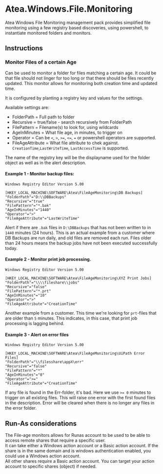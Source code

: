 # Atea.Windows.File.Monitoring

Atea Windows File Monitoring management pack provides simplified file monitoring using a few registry based discoveries, using powershell, to instantiate monitored folders and monitors. 

## Instructions

### Monitor Files of a certain Age

Can be used to monitor a folder for files matching a certain age. It could be that file should not linger for too long or that there should be files recently updated. This monitor allows for monitoring both creation time and updated time. 

It is configured by planting a registry key and values for the settings.

Available settings are:
- FolderPath = Full path to folder
- Recursive = true/false - search recursively from FolderPath
- FilePattern = Filename(s) to look for, using wildcards
- AgeInMinutes = What file age, in minutes, to trigger on
- Operator = Can be `<`, `>`, `>=`, `<=`, `=` or powershell operators are supported.
- FileAgeAttribute = What file attribute to chek against. `CreationTime`,`LastWriteTime`, `LastAccessTime` is supported.

The name of the registry key will be the displayname used for the folder object as well as in the alert description. 

#### Example 1 - Monitor backup files:
```reg
Windows Registry Editor Version 5.00

[HKEY_LOCAL_MACHINE\SOFTWARE\Atea\FileAgeMonitoring\DB Backups]
"FolderPath"="D:\\DBBackups"
"Recursive"="true"
"FilePattern"="*.bak"
"AgeInMinutes"="1440"
"Operator"=">"
"FileAgeAttribute"="LastWriteTime"
```
Alert if there are `.bak` files in `D:\DBBackups` that has not been written to in `1440` minutes (24 hours). This is an actual example from a customer where DB Backups are run daily, and old files are removed each run. Files older than 24 hours means the backup jobs have not been executed successfully today. 

#### Example 2 - Monitor print job processing. 

```reg
Windows Registry Editor Version 5.00

[HKEY_LOCAL_MACHINE\SOFTWARE\Atea\FileAgeMonitoring\XYZ Print Jobs]
"FolderPath"="\\\\fileshare\\jobs"
"Recursive"="false"
"FilePattern"="*.prt"
"AgeInMinutes"="10"
"Operator"=">"
"FileAgeAttribute"="CreationTime"
```
Another example from a customer. This time we're looking for `prt`-files that are older than `5` minutes. This indicates, in this case, that print job processing is lagging behind. 

#### Example 3 - Alert on error files

```reg
Windows Registry Editor Version 5.00

[HKEY_LOCAL_MACHINE\SOFTWARE\Atea\FileAgeMonitoring\UiPath Error Files]
"FolderPath"="\\filesshare\appX\err"
"Recursive"="false"
"FilePattern"="*"
"AgeInMinutes"="0"
"Operator"=">="
"FileAgeAttribute"="CreationTime"
```

If any file is found in the Err-folder, it's bad. Here we use `>= 0` minutes to trigger on all existing files. This will raise one error with the first found files in the description. Error will be cleared when there is no longer any files in the error folder. 

## Run-As considerations

The File-age monitors allows for Runas account to be used to be able to access remote shares that require a specific user.  
It can take either a Windows action account or a Basic action account. If the share is in the same domain and is windows authentication enabled, you could use a Windows action account.  
All other shares require a Basic action account.
You can target your action account to specific shares (object) if needed.